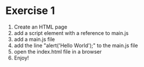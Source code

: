 # Exercise 1

1. Create an HTML page
2. add a script element with a reference to main.js
3. add a main.js file
4. add the line "alert('Hello World');" to the main.js file
5. open the index.html file in a browser
6. Enjoy!
